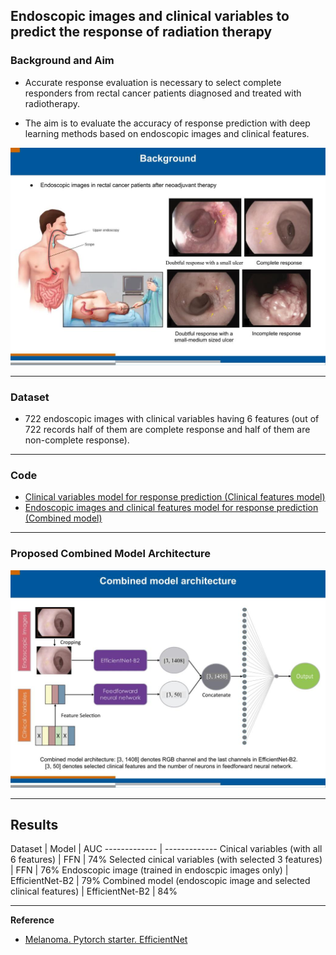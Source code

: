 ##  Endoscopic images and clinical variables to predict the response of radiation therapy
 
### Background and Aim

- Accurate response evaluation is necessary to select complete responders from rectal cancer patients diagnosed and treated with radiotherapy.

- The aim is to evaluate the accuracy of response prediction with deep learning methods based on endoscopic images and clinical features.

![](images/background_endoscopy_imaging.jpg)

----
### Dataset
* 722 endoscopic images with clinical variables having 6 features (out of 722 records half of them are complete response and half of them are non-complete response).

----
### Code
* [Clinical variables model for response prediction (Clinical features model)](endoscopy_clinical_features_for_response_prediction.ipynb)
* [Endoscopic images and clinical features model for response prediction (Combined model)](endoscopy_image_and_clinical_features_for_response_prediction.ipynb)
----
### Proposed Combined Model Architecture
![](images/combined_model_architecture.jpg)

----
                    
## Results
                    
  Dataset | Model | AUC 
------------- | -------------
Cinical variables (with all 6 features) | FFN | 74%
Selected cinical variables (with selected 3 features) | FFN | 76%
Endoscopic image (trained in endoscpic images only) | EfficientNet-B2 | 79%
Combined model (endoscopic image and selected clinical features) | EfficientNet-B2 | 84%


----
**Reference**
* [Melanoma. Pytorch starter. EfficientNet](https://www.kaggle.com/nroman/melanoma-pytorch-starter-efficientnet/output)

